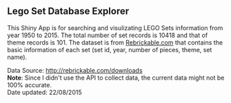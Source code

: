 ## Lego Set Database Explorer  

This Shiny App is for searching and visulizating LEGO Sets information from year 1950 to 2015. The total number of set records is 10418 and that of theme records is 101.
The dataset is from [Rebrickable.com](http://rebrickable.com/) that contains the basic information of each set (set id, year, number of pieces, theme, set name).  

Data Source: http://rebrickable.com/downloads  
**Note**: Since I didn't use the API to collect data, the current data might not be 100% accurate.  
Date updated: 22/08/2015
  

